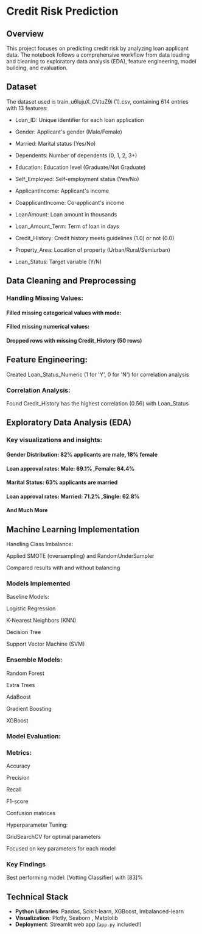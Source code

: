 # **Credit Risk Prediction** 
## Overview
This project focuses on predicting credit risk by analyzing loan applicant data. The notebook follows a comprehensive workflow from data loading and cleaning to exploratory data analysis (EDA), feature engineering, model building, and evaluation.

## Dataset
The dataset used is train_u6lujuX_CVtuZ9i (1).csv, containing 614 entries with 13 features:

- Loan_ID: Unique identifier for each loan application

- Gender: Applicant's gender (Male/Female)

- Married: Marital status (Yes/No)

- Dependents: Number of dependents (0, 1, 2, 3+)

- Education: Education level (Graduate/Not Graduate)

- Self_Employed: Self-employment status (Yes/No)

- ApplicantIncome: Applicant's income

- CoapplicantIncome: Co-applicant's income

- LoanAmount: Loan amount in thousands

- Loan_Amount_Term: Term of loan in days

- Credit_History: Credit history meets guidelines (1.0) or not (0.0)

- Property_Area: Location of property (Urban/Rural/Semiurban)

- Loan_Status: Target variable (Y/N)

## Data Cleaning and Preprocessing
### Handling Missing Values:

#### Filled missing categorical values with mode:
#### Filled missing numerical values:
#### Dropped rows with missing Credit_History (50 rows)

## Feature Engineering:

Created Loan_Status_Numeric (1 for 'Y', 0 for 'N') for correlation analysis
### Correlation Analysis:
Found Credit_History has the highest correlation (0.56) with Loan_Status

## Exploratory Data Analysis (EDA)
### Key visualizations and insights:

#### Gender Distribution: 82% applicants are male, 18% female

#### Loan approval rates: Male: 69.1% ,Female: 64.4%

#### Marital Status: 63% applicants are married

#### Loan approval rates: Married: 71.2% ,Single: 62.8%

#### And Much More

## Machine Learning Implementation

Handling Class Imbalance:

Applied SMOTE (oversampling) and RandomUnderSampler

Compared results with and without balancing

### Models Implemented
Baseline Models:

Logistic Regression

K-Nearest Neighbors (KNN)

Decision Tree

Support Vector Machine (SVM)

### Ensemble Models:

Random Forest

Extra Trees

AdaBoost

Gradient Boosting

XGBoost

### Model Evaluation:

### Metrics:

Accuracy

Precision

Recall

F1-score

Confusion matrices

Hyperparameter Tuning:

GridSearchCV for optimal parameters

Focused on key parameters for each model

### Key Findings
Best performing model: [Votting Classifier] with [83]%

## Technical Stack  
- **Python Libraries**: Pandas, Scikit-learn, XGBoost, Imbalanced-learn  
- **Visualization**: Plotly, Seaborn , Matplolib
- **Deployment**: Streamlit web app (`app.py` included!)  
